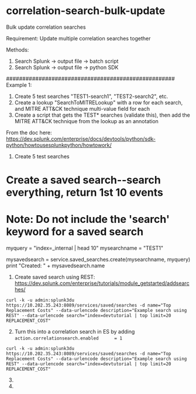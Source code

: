 # correlation-search-bulk-update
Bulk update correlation searches

Requirement: Update multiple correlation searches together

Methods:
1. Search Splunk -> output file -> batch script
2. Search Splunk -> output file -> python SDK


####################################################
Example 1: 
1. Create 5 test searches "TEST1-search1", "TEST2-search2", etc.
2. Create a lookup "SearchToMITRELookup" with a row for each search, and MITRE ATT&CK technique multi-value field for each
3. Create a script that gets the TEST* searches (validate this), then add the MITRE ATT&CK technique from the lookup as an annotation


From the doc here: https://dev.splunk.com/enterprise/docs/devtools/python/sdk-python/howtousesplunkpython/howtowork/

1. Create 5 test searches

# Create a saved search--search everything, return 1st 10 events
# Note: Do not include the 'search' keyword for a saved search
myquery = "index=_internal | head 10"
mysearchname = "TEST1"

mysavedsearch = service.saved_searches.create(mysearchname, myquery)
print "Created: " + mysavedsearch.name



1. Create saved search using REST: https://dev.splunk.com/enterprise/tutorials/module_getstarted/addsearches/
```
curl -k -u admin:splunk3du https://10.202.35.243:8089/services/saved/searches -d name="Top Replacement Costs" --data-urlencode description="Example search using REST" --data-urlencode search="index=devtutorial | top limit=20 REPLACEMENT_COST"
```
2. Turn this into a correlation search in ES by adding `action.correlationsearch.enabled      = 1`
```
curl -k -u admin:splunk3du https://10.202.35.243:8089/services/saved/searches -d name="Top Replacement Costs" --data-urlencode description="Example search using REST" --data-urlencode search="index=devtutorial | top limit=20 REPLACEMENT_COST"
```
3. 
4. 
